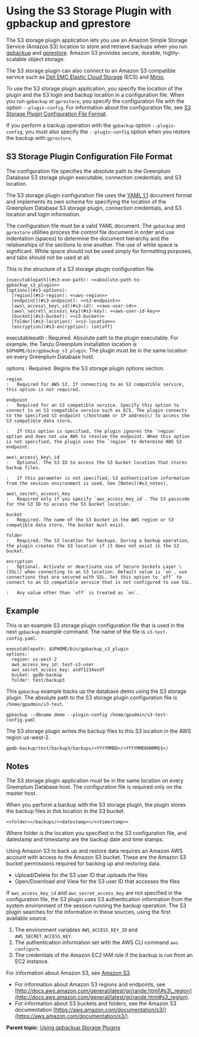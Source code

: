 # Using the S3 Storage Plugin with gpbackup and gprestore 

The S3 storage plugin application lets you use an Amazon Simple Storage Service \(Amazon S3\) location to store and retrieve backups when you run [gpbackup](../../utility_guide/admin_utilities/gpbackup.html) and [gprestore](../../utility_guide/admin_utilities/gprestore.html). Amazon S3 provides secure, durable, highly-scalable object storage.

The S3 storage plugin can also connect to an Amazon S3 compatible service such as [Dell EMC Elastic Cloud Storage](https://www.emc.com/en-us/storage/ecs/index.htm) \(ECS\) and [Minio](https://www.minio.io/).

To use the S3 storage plugin application, you specify the location of the plugin and the S3 login and backup location in a configuration file. When you run `gpbackup` or `gprestore`, you specify the configuration file with the option `--plugin-config`. For information about the configuration file, see [S3 Storage Plugin Configuration File Format](#s3-plugin-config).

If you perform a backup operation with the `gpbackup` option `--plugin-config`, you must also specify the `--plugin-config` option when you restore the backup with `gprestore`.

## S3 Storage Plugin Configuration File Format 

The configuration file specifies the absolute path to the Greenplum Database S3 storage plugin executable, connection credentials, and S3 location.

The S3 storage plugin configuration file uses the [YAML 1.1](http://yaml.org/spec/1.1/) document format and implements its own schema for specifying the location of the Greenplum Database S3 storage plugin, connection credentials, and S3 location and login information.

The configuration file must be a valid YAML document. The `gpbackup` and `gprestore` utilities process the control file document in order and use indentation \(spaces\) to determine the document hierarchy and the relationships of the sections to one another. The use of white space is significant. White space should not be used simply for formatting purposes, and tabs should not be used at all.

This is the structure of a S3 storage plugin configuration file.

```
[executablepath](#s3-exe-path): <<absolute-path-to-gpbackup_s3_plugin>>
[options](#s3-options): 
  [region](#s3-region): <<aws-region>>
  [endpoint](#s3-endpoint): <<S3-endpoint>>
  [aws\_access\_key\_id](#s3-id): <<aws-user-id>>
  [aws\_secret\_access\_key](#s3-key): <<aws-user-id-key>>
  [bucket](#s3-bucket): <<s3-bucket>>
  [folder](#s3-location): <<s3-location>>
  [encryption](#s3-encryption): [on|off]
```

executablepath
:   Required. Absolute path to the plugin executable. For example, the Tanzu Greenplum installation location is `$GPHOME/bin/gpbackup_s3_plugin`. The plugin must be in the same location on every Greenplum Database host.

options
:   Required. Begins the S3 storage plugin options section.

    region
    :   Required for AWS S3. If connecting to an S3 compatible service, this option is not required.

    endpoint
    :   Required for an S3 compatible service. Specify this option to connect to an S3 compatible service such as ECS. The plugin connects to the specified S3 endpoint \(hostname or IP address\) to access the S3 compatible data store.

    :   If this option is specified, the plugin ignores the `region` option and does not use AWS to resolve the endpoint. When this option is not specified, the plugin uses the `region` to determine AWS S3 endpoint.

    aws\_access\_key\_id
    :   Optional. The S3 ID to access the S3 bucket location that stores backup files.

    :   If this parameter is not specified, S3 authentication information from the session environment is used. See [Notes](#s3_notes).

    aws\_secret\_access\_key
    :   Required only if you specify `aws_access_key_id`. The S3 passcode for the S3 ID to access the S3 bucket location.

    bucket
    :   Required. The name of the S3 bucket in the AWS region or S3 compatible data store. The bucket must exist.

    folder
    :   Required. The S3 location for backups. During a backup operation, the plugin creates the S3 location if it does not exist in the S3 bucket.

    encryption
    :   Optional. Activate or deactivate use of Secure Sockets Layer \(SSL\) when connecting to an S3 location. Default value is `on`, use connections that are secured with SSL. Set this option to `off` to connect to an S3 compatible service that is not configured to use SSL.

    :   Any value other than `off` is treated as `on`.

## Example 

This is an example S3 storage plugin configuration file that is used in the next `gpbackup` example command. The name of the file is `s3-test-config.yaml`.

```
executablepath: $GPHOME/bin/gpbackup_s3_plugin
options: 
  region: us-west-2
  aws_access_key_id: test-s3-user
  aws_secret_access_key: asdf1234asdf
  bucket: gpdb-backup
  folder: test/backup3
```

This `gpbackup` example backs up the database demo using the S3 storage plugin. The absolute path to the S3 storage plugin configuration file is `/home/gpadmin/s3-test`.

```
gpbackup --dbname demo --plugin-config /home/gpadmin/s3-test-config.yaml
```

The S3 storage plugin writes the backup files to this S3 location in the AWS region us-west-2.

```
gpdb-backup/test/backup3/backups/<YYYYMMDD>/<YYYYMMDDHHMMSS>/
```

## Notes 

The S3 storage plugin application must be in the same location on every Greenplum Database host. The configuration file is required only on the master host.

When you perform a backup with the S3 storage plugin, the plugin stores the backup files in this location in the S3 bucket.

```
<<folder>>/backups/<<datestamp>>/<<timestamp>>
```

Where folder is the location you specified in the S3 configuration file, and datestamp and timestamp are the backup date and time stamps.

Using Amazon S3 to back up and restore data requires an Amazon AWS account with access to the Amazon S3 bucket. These are the Amazon S3 bucket permissions required for backing up and restoring data.

-   Upload/Delete for the S3 user ID that uploads the files
-   Open/Download and View for the S3 user ID that accesses the files

If `aws_access_key_id` and `aws_secret_access_key` are not specified in the configuration file, the S3 plugin uses S3 authentication information from the system environment of the session running the backup operation. The S3 plugin searches for the information in these sources, using the first available source.

1.  The environment variables `AWS_ACCESS_KEY_ID` and `AWS_SECRET_ACCESS_KEY`.
2.  The authentication information set with the AWS CLI command `aws configure`.
3.  The credentials of the Amazon EC2 IAM role if the backup is run from an EC2 instance.

For information about Amazon S3, see [Amazon S3](https://aws.amazon.com/s3/).

-   For information about Amazon S3 regions and endpoints, see [http://docs.aws.amazon.com/general/latest/gr/rande.html\#s3\_region](http://docs.aws.amazon.com/general/latest/gr/rande.html#s3_region).
-   For information about S3 buckets and folders, see the Amazon S3 documentation [https://aws.amazon.com/documentation/s3/](https://aws.amazon.com/documentation/s3/).

**Parent topic:** [Using gpbackup Storage Plugins](../managing/backup-plugins.html)

